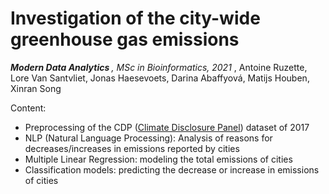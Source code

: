 # Investigation of the city-wide greenhouse gas emissions

<i> <b> Modern Data Analytics </b>, MSc in Bioinformatics, 2021 </i>, Antoine Ruzette, Lore Van Santvliet, Jonas Haesevoets, Darina Abaffyová, Matijs Houben, Xinran Song


Content: 

* Preprocessing of the CDP (<a href="https://www.cdp.net/en">Climate Disclosure Panel</a>) dataset of 2017
* NLP (Natural Language Processing): Analysis of reasons for decreases/increases in emissions reported by cities
* Multiple Linear Regression: modeling the total emissions of cities
* Classification models: predicting the decrease or increase in emissions of cities 


